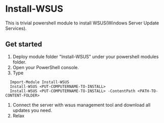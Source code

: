 Install-WSUS
============

This is trivial powershell module to install WSUS(Windows Server Update Services).
## Get started ##
1. Deploy module folder "Install-WSUS" under your powershell modules folder.
1. Open your PowerShell console.
1. Type
```
  Import-Module Install-WSUS
  Install-WSUS <PUT-COMPUTERNAME-TO-INSTALL>
  Install-WSUS <PUT-COMPUTERNAME-TO-INSTALL> -ContentPath <PATH-TO-CONTENT-FOLDER>
```
1. Connect the server with wsus management tool and download all updates you need.
1. Relax
